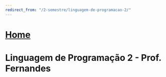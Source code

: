 ```yaml
---
redirect_from: "/2-semestre/linguagem-de-programacao-2/"
---
```


# [Home](/engenharia-da-computacao/)

# Linguagem de Programação 2 - Prof. Fernandes
